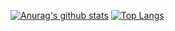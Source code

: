 [![Anurag's github stats](https://github-readme-stats.vercel.app/api?username=bigbaldy1128&count_private=true&show_icons=true)](https://github.com/anuraghazra/github-readme-stats)
[![Top Langs](https://github-readme-stats.vercel.app/api/top-langs/?username=bigbaldy1128&langs_count=10&layout=compact)](https://github.com/anuraghazra/github-readme-stats)
